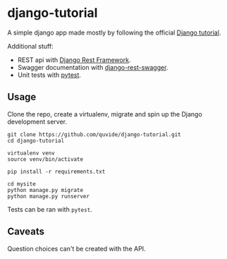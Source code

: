 # django-tutorial

A simple django app made mostly by following the official [Django tutorial](https://docs.djangoproject.com/en/1.11/intro/tutorial01/).

Additional stuff:
* REST api with [Django Rest Framework](http://www.django-rest-framework.org/).
* Swagger documentation with [django-rest-swagger](https://github.com/marcgibbons/django-rest-swagger).
* Unit tests with [pytest](https://docs.pytest.org/en/latest/).

## Usage
Clone the repo, create a virtualenv, migrate and spin up the Django development server.
```
git clone https://github.com/quvide/django-tutorial.git
cd django-tutorial

virtualenv venv
source venv/bin/activate

pip install -r requirements.txt

cd mysite
python manage.py migrate
python manage.py runserver
```

Tests can be ran with `pytest`.

## Caveats
Question choices can't be created with the API.
